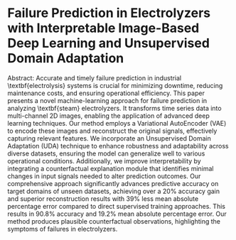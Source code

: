 # Failure Prediction in Electrolyzers with Interpretable Image-Based Deep Learning and Unsupervised Domain Adaptation

Abstract:
Accurate and timely failure prediction in industrial \textbf{electrolysis} systems is crucial for minimizing downtime, reducing maintenance costs, and ensuring operational efficiency. This paper presents a novel machine-learning approach for failure prediction in analyzing \textbf{steam} electrolyzers. It transforms time series data into multi-channel 2D images, enabling the application of advanced deep learning techniques. Our method employs a Variational AutoEncoder (VAE) to encode these images and reconstruct the original signals, effectively capturing relevant features. We incorporate an Unsupervised Domain Adaptation (UDA) technique to enhance robustness and adaptability across diverse datasets, ensuring the model can generalize well to various operational conditions. Additionally, we improve interpretability by integrating a counterfactual explanation module that identifies minimal changes in input signals needed to alter prediction outcomes. Our comprehensive approach significantly advances predictive accuracy on target domains of unseen datasets, achieving over a $20\%$ accuracy gain and superior reconstruction results with $39\%$ less mean absolute percentage error compared to direct supervised training approaches. This results in $90.8\%$ accuracy and $19.2\%$ mean absolute percentage error.  Our method produces plausible counterfactual observations, highlighting the symptoms of failures in electrolyzers.
